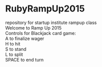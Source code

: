 # RubyRampUp2015
repository for startup institute rampup class  
Welcome to Ramp Up 2015
<br />
Controls for Blackjack card game: <br />
A to finalize wager <br />
H to hit <br />
S to stand <br />
L to split <br />
SPACE to end turn 
